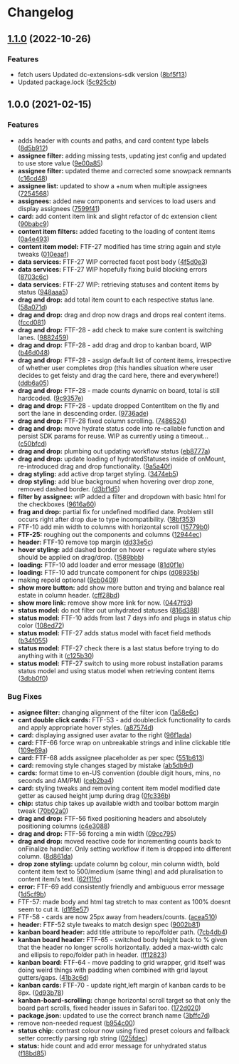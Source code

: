 # Changelog

## [1.1.0](https://www.github.com/amplience/dc-extension-kanban-board/compare/v1.0.0...v1.1.0) (2022-10-26)


### Features

* fetch users Updated dc-extensions-sdk version ([8bf5f13](https://www.github.com/amplience/dc-extension-kanban-board/commit/8bf5f13f42787395faee37edbba1629f65561e12))
* Updated package.lock ([5c925cb](https://www.github.com/amplience/dc-extension-kanban-board/commit/5c925cb242133048d290a8e0e0570c63fa683166))

## 1.0.0 (2021-02-15)


### Features

* adds header with counts and paths, and card content type labels ([8d5b912](https://www.github.com/amplience/dc-extension-kanban-board/commit/8d5b912719272e7444f173ca7a51c7f614a9f850))
* **assignee filter:** adding missing tests, updating jest config and updated to use store value ([9e00a85](https://www.github.com/amplience/dc-extension-kanban-board/commit/9e00a853bd91fbe1432be00bb4496e31556d85ab))
* **assignee filter:** updated theme and corrected some snowpack remnants ([c16cd48](https://www.github.com/amplience/dc-extension-kanban-board/commit/c16cd48ad47f55196e27c3da5c63160610ab344d))
* **assignee list:** updated to show a +num when multiple assignees ([7254568](https://www.github.com/amplience/dc-extension-kanban-board/commit/7254568cac5da8d457f4eaa7d007c5a57448a193))
* **assignees:** added new components and services to load users and display assignees ([7599f41](https://www.github.com/amplience/dc-extension-kanban-board/commit/7599f41d5d0722c2c5af347bb0b4a1aa7a79f0ad))
* **card:** add content item link and slight refactor of dc extension client ([90babc9](https://www.github.com/amplience/dc-extension-kanban-board/commit/90babc9dbc10f8b2074e67c7c53d7f4824293fdd))
* **content item filters:** added faceting to the loading of content items ([0a4e493](https://www.github.com/amplience/dc-extension-kanban-board/commit/0a4e493ca666d0854548c84245ea166c9f9c9c2a))
* **content item model:** FTF-27 modified has time string again and style tweaks ([010eaaf](https://www.github.com/amplience/dc-extension-kanban-board/commit/010eaafb3f267a4db100fd4e8e9a6671365a8654))
* **data services:** FTF-27 WIP corrected facet post body ([4f5d0e3](https://www.github.com/amplience/dc-extension-kanban-board/commit/4f5d0e3c2ce0314f6d6419885155ea6da5ef9503))
* **data services:** FTF-27 WIP hopefully fixing build blocking errors ([8703c6c](https://www.github.com/amplience/dc-extension-kanban-board/commit/8703c6c3c1cb3b75b2a7d943c46638e3d44314ba))
* **data services:** FTF-27 WIP: retrieving statuses and content items by status ([948aaa5](https://www.github.com/amplience/dc-extension-kanban-board/commit/948aaa55e980e48cc086569904ed2d14bc673712))
* **drag and drop:** add total item count to each respective status lane. ([58a071d](https://www.github.com/amplience/dc-extension-kanban-board/commit/58a071da2097b9f37bf674783db74b7e8d913a26))
* **drag and drop:** drag and drop now drags and drops real content items. ([fccd081](https://www.github.com/amplience/dc-extension-kanban-board/commit/fccd0814cc46736a209281aefeb434df655b18d9))
* **drag and drop:** FTF-28 - add check to make sure content is switching lanes. ([9882459](https://www.github.com/amplience/dc-extension-kanban-board/commit/988245912d8e0519689650a8c84c8d89ae9bc5c6))
* **drag and drop:** FTF-28 - add drag and drop to kanban board, WIP ([b46d048](https://www.github.com/amplience/dc-extension-kanban-board/commit/b46d048ac23d0e9328ee8e8c9e0a818e974c5ade))
* **drag and drop:** FTF-28 - assign default list of content items, irrespective of whether user completes drop (this handles situation where user decides to get feisty and drag the card here, there and everywhere!) ([ddb6a05](https://www.github.com/amplience/dc-extension-kanban-board/commit/ddb6a05c90bb5ff1f15c09e0336c1a7f2f11ca6c))
* **drag and drop:** FTF-28 - made counts dynamic on board, total is still hardcoded. ([9c9357e](https://www.github.com/amplience/dc-extension-kanban-board/commit/9c9357e6b188d4c566cd581ae29c4a2f44fe3635))
* **drag and drop:** FTF-28 - update dropped ContentItem on the fly and sort the lane in descending order. ([9736ade](https://www.github.com/amplience/dc-extension-kanban-board/commit/9736adea0217f524d50b641f68d8d052dcd89998))
* **drag and drop:** FTF-28 fixed column scrolling. ([7486524](https://www.github.com/amplience/dc-extension-kanban-board/commit/74865240bf2608a85453ae9bc6b6bf0fc60689de))
* **drag and drop:** move hydrate status code into re-callable function and persist SDK params for reuse. WIP as currently using a timeout... ([c50bfcd](https://www.github.com/amplience/dc-extension-kanban-board/commit/c50bfcd53f125732f20284a1d1995069a1df78cf))
* **drag and drop:** plumbing out updating workflow status ([eb8777a](https://www.github.com/amplience/dc-extension-kanban-board/commit/eb8777abdb0707f4bf10e7117bc9efc7eb11a61d))
* **drag and drop:** update loading of hydratedStatuses inside of onMount, re-introduced drag and drop functionality. ([9a5a40f](https://www.github.com/amplience/dc-extension-kanban-board/commit/9a5a40f8c110dbf39a181b3af93c888a608b4d88))
* **drag styling:** add active drop target styling. ([3474eb5](https://www.github.com/amplience/dc-extension-kanban-board/commit/3474eb532b7a45b70fc681aa7ed9cfdda5b4253c))
* **drop styling:** add blue background when hovering over drop zone, removed dashed border. ([d3bf1d5](https://www.github.com/amplience/dc-extension-kanban-board/commit/d3bf1d50b7466c75ed4d3499d7de645ee514379f))
* **filter by assignee:** wIP added a filter and dropdown with basic html for the checkboxes ([9616a60](https://www.github.com/amplience/dc-extension-kanban-board/commit/9616a60be78e14ecb131922670565c959507e34d))
* **frag and drop:** partial fix for undefined modified date. Problem still occurs right after drop due to type incompatibility. ([18bf353](https://www.github.com/amplience/dc-extension-kanban-board/commit/18bf3538c04c4875ce5a97b1a510d19edb4d2066))
* FTF-10 add min width to columns with horizontal scroll ([15779b0](https://www.github.com/amplience/dc-extension-kanban-board/commit/15779b0f2aead427aafef09d346eff2aacce9752))
* **FTF-25:** roughing out the components and columns ([12944ec](https://www.github.com/amplience/dc-extension-kanban-board/commit/12944ecb4c9b90ffc97f14be76247e51d4158aba))
* **header:** FTF-10 remove top margin ([dd33e5c](https://www.github.com/amplience/dc-extension-kanban-board/commit/dd33e5c97f8e145f442bf49b5ab025573c986f96))
* **hover styling:** add dashed border on hover + regulate where styles should be applied on drag/drop. ([1589bbb](https://www.github.com/amplience/dc-extension-kanban-board/commit/1589bbb01cae43213ca28655c3b39c2296c0796c))
* **loading:** FTF-10 add loader and error message ([81d0f1e](https://www.github.com/amplience/dc-extension-kanban-board/commit/81d0f1e40691ea57ff0d74a31c5642b2659a4b6b))
* **loading:** FTF-10 add truncate component for chips ([d08935b](https://www.github.com/amplience/dc-extension-kanban-board/commit/d08935b2a83883bdacb106da0e9824aa3e45ac3c))
* making repoId optional ([9cb0409](https://www.github.com/amplience/dc-extension-kanban-board/commit/9cb0409878a08c3fb6d18ab4375d5b1695bbd710))
* **show more button:** add show more button and trying and balance real estate in column header. ([cff28bd](https://www.github.com/amplience/dc-extension-kanban-board/commit/cff28bd856090dd120f7fa7ffae298a778c6f6a4))
* **show more link:** remove show more link for now. ([0447f93](https://www.github.com/amplience/dc-extension-kanban-board/commit/0447f935f186083fb31c340dbfee21e8d599f079))
* **status model:** do not filter out unhydrated statuses ([816d388](https://www.github.com/amplience/dc-extension-kanban-board/commit/816d3881e7bbc2614f4745d944a7fee14357a7e7))
* **status model:** FTF-10 adds from last 7 days info and plugs in status chip color ([108ed72](https://www.github.com/amplience/dc-extension-kanban-board/commit/108ed72ad2e6c4c3c0751998d97c0aa1a056da94))
* **status model:** FTF-27 adds status model with facet field methods ([b34f055](https://www.github.com/amplience/dc-extension-kanban-board/commit/b34f0554668804c9ba57bdc67814a6c63e6261b3))
* **status model:** FTF-27 check there is a last status before trying to do anything with it ([c125b30](https://www.github.com/amplience/dc-extension-kanban-board/commit/c125b30f2cf2eb6c570ebe38163effa35178e128))
* **status model:** FTF-27 switch to using more robust installation params status model and using status model when retrieving content items ([3dbb0f0](https://www.github.com/amplience/dc-extension-kanban-board/commit/3dbb0f044516997f1a0894d770a23a597ebf905b))


### Bug Fixes

* **asignee filter:** changing alignment of the filter icon ([1a58e6c](https://www.github.com/amplience/dc-extension-kanban-board/commit/1a58e6c7ab1f9ba908fe0bffdb05ec0a3bd6c756))
* **cant double click cards:** FTF-53 - add doubleclick functionality to cards and apply appropriate hover styles. ([a87574d](https://www.github.com/amplience/dc-extension-kanban-board/commit/a87574de833965097b9692802c1e2d4494a6af9a))
* **card:** displaying assigned user avatar to the right ([96f1ada](https://www.github.com/amplience/dc-extension-kanban-board/commit/96f1ada79331f33110c69ab95daf6b9360b7b0a1))
* **card:** FTF-66 force wrap on unbreakable strings and inline clickable title ([109e69a](https://www.github.com/amplience/dc-extension-kanban-board/commit/109e69adf4adda3ac81ce95d18ea595264482eae))
* **card:** FTF-68 adds assignee placeholder as per spec ([551b613](https://www.github.com/amplience/dc-extension-kanban-board/commit/551b613d25514850f747c9a626a257be86e872b2))
* **card:** removing style changes staged by mistake ([ab5db9d](https://www.github.com/amplience/dc-extension-kanban-board/commit/ab5db9dfa724eb29e15e95263288da3d3314bd9c))
* **cards:** format time to en-US convention (double digit hours, mins, no seconds and AM/PM) ([ceb2ba4](https://www.github.com/amplience/dc-extension-kanban-board/commit/ceb2ba45326c1296329d5aadd7dfc5d1b264e25e))
* **card:** styling tweaks and removing content item model modified date getter as caused height jump during drag ([0fc336b](https://www.github.com/amplience/dc-extension-kanban-board/commit/0fc336b56451e40a31b3a113b8fe18ceb907b22d))
* **chip:** status chip takes up available width and toolbar bottom margin tweak ([70b02a0](https://www.github.com/amplience/dc-extension-kanban-board/commit/70b02a04b985341f59057ca85b6b3f5445616c10))
* **drag and drop:** FTF-56 fixed positioning headers and absolutely positioning columns ([c4e3088](https://www.github.com/amplience/dc-extension-kanban-board/commit/c4e308857611d6f3be541f1d808f9a3d7e3253f5))
* **drag and drop:** FTF-56 forcing a min width ([09cc795](https://www.github.com/amplience/dc-extension-kanban-board/commit/09cc795a1917a554a2e66264b39594d572102503))
* **drag and drop:** moved reactive code for incrementing counts back to onFinalize handler. Only setting workflow if item is dropped into different column. ([8d861da](https://www.github.com/amplience/dc-extension-kanban-board/commit/8d861da67cb9148a3411b61ab1d1bf36bcc54402))
* **drop zone styling:** update column bg colour, min column width, bold content item text to 500/medium (same thing) and add pluralisation to content item/s text. ([62f11fc](https://www.github.com/amplience/dc-extension-kanban-board/commit/62f11fc9068562a575b4b096873521d31036d1df))
* **error:** FTF-69 add consistently friendly and ambiguous error message ([1d5cf9b](https://www.github.com/amplience/dc-extension-kanban-board/commit/1d5cf9b3a3b3771af648406b536203e53a55cb92))
* FTF-57: made body and html tag stretch to max content as 100% doesnt seem to cut it. ([d1f8e57](https://www.github.com/amplience/dc-extension-kanban-board/commit/d1f8e57c7e4df7d0dd2a3da7aa9a72cc5e8a8c5c))
* FTF-58 - cards are now 25px away from headers/counts. ([acea510](https://www.github.com/amplience/dc-extension-kanban-board/commit/acea5107a8c785681cdc4a944965b6e3ddcf6535))
* **header:** FTF-52 style tweaks to match design spec ([9002b81](https://www.github.com/amplience/dc-extension-kanban-board/commit/9002b819c6031a3d8daa195c52428c199c7b0bb7))
* **kanban board header:** add title attribute to repo/folder path. ([7cb4db4](https://www.github.com/amplience/dc-extension-kanban-board/commit/7cb4db42da72f4f5e4b926ff208433f715ff3474))
* **kanban board header:** FTF-65 - switched body height back to % given that the header no longer scrolls horizontally. added a max-width calc and ellipsis to repo/folder path in header. ([ff12823](https://www.github.com/amplience/dc-extension-kanban-board/commit/ff1282315cbaf496dc1190bfb03fac013739332c))
* **kanban board:** FTF-64 - move padding to grid wrapper, grid itself was doing weird things with padding when combined with grid layout gutters/gaps. ([41b3c6d](https://www.github.com/amplience/dc-extension-kanban-board/commit/41b3c6d16d334c42f15632411334d591a9f737b2))
* **kanban cards:** FTF-70 - update right,left margin of kanban cards to be 8px. ([0d93b78](https://www.github.com/amplience/dc-extension-kanban-board/commit/0d93b78be6dba3070cc48efa51c37f17188e6106))
* **kanban-board-scrolling:** change horizontal scroll target so that only the board part scrolls, fixed header issues in Safari too. ([172d020](https://www.github.com/amplience/dc-extension-kanban-board/commit/172d02079ce1ad5e2fbf308a825f7aa4acec4a61))
* **package.json:** updated to use the correct branch name ([3bffc7d](https://www.github.com/amplience/dc-extension-kanban-board/commit/3bffc7d10b19aecdba6a2440d2827d706b1e89d3))
* remove non-needed request ([b954c00](https://www.github.com/amplience/dc-extension-kanban-board/commit/b954c0058c59120f43f7e8387f952333a623c978))
* **status chip:** contrast colour now using fixed preset colours and fallback setter correctly parsing rgb string ([025fdec](https://www.github.com/amplience/dc-extension-kanban-board/commit/025fdec1a10abce9bbf31856413c13bad156bb59))
* **status:** hide count and add error message for unhydrated status ([f18bd85](https://www.github.com/amplience/dc-extension-kanban-board/commit/f18bd85d0643212a8462df44ee38a5df6f1dfac2))

